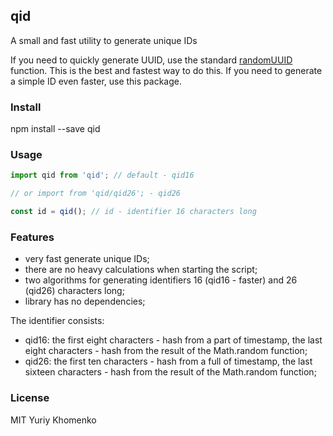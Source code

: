 ## qid

A small and fast utility to generate unique IDs

If you need to quickly generate UUID, use the standard [randomUUID](https://developer.mozilla.org/en-US/docs/Web/API/Crypto/randomUUID) function. This is the best and fastest way to do this. If you need to generate a simple ID even faster, use this package.

### Install

npm install --save qid

### Usage

```javascript
import qid from 'qid'; // default - qid16

// or import from 'qid/qid26'; - qid26

const id = qid(); // id - identifier 16 characters long
```

### Features

- very fast generate unique IDs;
- there are no heavy calculations when starting the script;
- two algorithms for generating identifiers 16 (qid16 - faster) and 26 (qid26) characters long;
- library has no dependencies;

The identifier consists:
- qid16: the first eight characters - hash from a part of timestamp, the last eight characters - hash from the result of the Math.random function;
- qid26: the first ten characters - hash from a full of timestamp, the last sixteen characters - hash from the result of the Math.random function;

### License

MIT Yuriy Khomenko